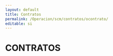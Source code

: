 ```yaml
---
layout: default
title: Contratos
permalink: /Operacion/scm/contratos/ocontrato/
editable: si
---
```


# CONTRATOS

